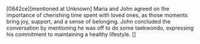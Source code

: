 [0842ce][mentioned at Unknown] Maria and John agreed on the importance of cherishing time spent with loved ones, as those moments bring joy, support, and a sense of belonging. John concluded the conversation by mentioning he was off to do some taekwondo, expressing his commitment to maintaining a healthy lifestyle. []
